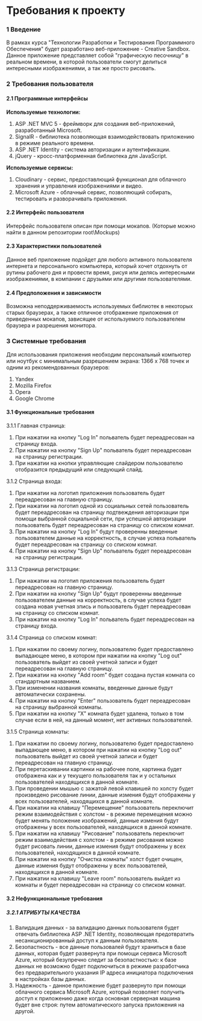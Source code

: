 # Требования к проекту
### 1 Введение
   В рамках курса "Технологии Разработки и Тестирования Программного Обеспечения" будет разработано 
веб-приложение - Creative Sandbox. Данное приложение представляет собой "графическую песочницу" в реальном
времени, в которой пользователи смогут делиться интересными изображениями, а так же просто рисовать.

### 2 Требования пользователя
#### 2.1 Программные интерфейсы
**Используемые технологии:**
1. ASP .NET MVC 5 - фреймворк для создания веб-приложений, разработанный Microsoft.
2. SignalR - библиотека позволяющая взаимодействовать приложению в режиме реального времени.
3. ASP .NET Identity - система авторизации и аутентификации.
4. jQuery -  кросс-платформенная библиотека для JavaScript.

**Используемые сервисы:**
1. Cloudinary - сервис, предоставлющий функционал для облачного хранения и управления изображениями и видео.
2. Microsoft Azure - облачный сервис, позволяющий собирать, тестировать и разворачивать приложения.

#### 2.2 Интерфейс пользователя
   Интерфейс пользователя описан при помощи мокапов. 
(Которые можно найти в данном репозитории root\Mockups)

#### 2.3 Характеристики пользователей
   Данное веб приложение подойдет для любого активного пользователя интернета и персонального компьютера, 
который хочет отдохнуть от рутины рабочего дня и провести время, рисуя или делясь интересными изображениями,
в компании с друзьями или другими пользователями.  

#### 2.4 Предположения и зависимости
   Возможна неподдерживаемость используемых библиотек в некоторых старых браузерах, а также отличное 
отображение приложения от приведенных мокапов, зависящее от используемого пользователем браузера и 
разрешения монитора.

### 3 Системные требования
   Для использования приложения необходим персональный компьютер или ноутбук с минимальным разрешением 
экрана: 1366 х 768 точек и одним из рекомендованных браузеров:
1. Yandex 
2. Mozilla Firefox
3. Opera
4. Google Chrome

#### 3.1 Функциональные требования
3.1.1 Главная страница:
1. При нажатии на кнопку "Log In" польватель будет переадресован на страницу входа.
2. При нажатии на кнопку "Sign Up" польватель будет переадресован на страницу регистрации.
3. При нажатии на кнопки управляющие слайдером пользователю отобразится предыдущий или следующий слайд.

3.1.2 Страница входа:
1. При нажатии на логотип приложения пользователь будет переадресован на главную страницу.
2. При нажатии на логотип одной из социальных сетей пользователь будет переадресован на страницу подтвеждения
   авторизации при помощи выбранной социальной сети, при успешной авторизации пользователь будет 
   переадресован на страницу со списком комнат.
3. При нажатии на кнопку "Log In" будут проверенны введенные пользователем данные на корректность, в случае 
   успеха польватель будет переадресован на страницу со списком комнат.
4. При нажатии на кнопку "Sign Up" польватель будет переадресован на страницу регистрации.

3.1.3 Страница регистрации:
1. При нажатии на логотип приложения пользователь будет переадресован на главную страницу.
2. При нажатии на кнопку "Sign Up" будут проверенны введенные пользователем данные на корректность, в случае 
   успеха будет создана новая учетная зпись и пользователь будет переадресован на страницу со списком комнат.
3. При нажатии на кнопку "Log In" польватель будет переадресован на страницу входа.

3.1.4 Страница со списком комнат:
1. При нажатии по своему логину, пользователю будет предоставлено выпадающее меню, в котором при нажатии на 
   кнопку "Log out" пользователь выйдет из своей учетной записи и будет переадресован на главную страницу.
2. При нажатии на кнопку "Add room" будет создана пустая комната со стандартным названием.
3. При изменении названия комнаты, введенные данные будут автоматически сохранены.
4. При нажатии на кнопку "Enter" пользователь будет переадресован на страницу выбранной комнаты.
5. При нажатии на кнопку "Х" комната будет удалена, только в том случае если в ней, на данный момент, нет 
   активных пользователей.

3.1.5 Страница комнаты:
1. При нажатии по своему логину, пользователю будет предоставлено выпадающее меню, в котором при нажатии на 
   кнопку "Log out" пользователь выйдет из своей учетной записи и будет переадресован на главную страницу.
2. При перетаскивании картинки на рабочее поле, картинка будет отображена как и у текущего пользователя так
   и у остальных пользователей находящихся в данной комнате.
3. При проведении мышью с зажатой левой клавишей по холсту будет произведено рисование линии, данные измения 
   будут отображены у всех пользователей, находящихся в данной комнате.
4. При нажатии на клавишу "Перемещение" пользователь переключит режим взаимодействия с холстом - в режиме 
   перемещения можно будет менять положение изображений, данные измения будут отображены у всех 
   пользователей, находящихся в данной комнате.
5. При нажатии на клавишу "Рисование" пользователь переключит режим взаимодействия с холстом - в режиме 
   рисования можно будет рисовать линии, данные измения будут отображены у всех 
   пользователей, находящихся в данной комнате.
6. При нажатии на кнопку "Очистка комнаты" холст будет очищен, данные измения будут отображены у всех 
   пользователей, находящихся в данной комнате.
7. При нажатии на клавишу "Leave room" пользователь выйдет из комнаты и будет переадресован на страницу со
   списком комнат.

#### 3.2 Нефункциональные требования
##### 3.2.1 АТРИБУТЫ КАЧЕСТВА
1. Валидация данных - за валидацию данных пользователя будет отвечать библиотека ASP .NET Identity, 
   позволяющая предотвратить несанкционированный доступ к данным пользователя.
2. Безопастность - все данные пользовалей будут храниться в базе данных, которая будет развернута при помощи 
   сервиса Microsoft Azure, который безупречно следит за безопастностью: к базе данных не возможно будет 
   подключиться в режиме разработчика без предварительного указания IP адреса инициатора подключения в 
   настройках базы данных.
3. Надежность - данное приложение будет развернуто при помощи облачного сервиса Microsoft Azure, который 
   позволяет получить доступ к приложению даже когда основная серверная машина будет вне строя: путем 
   автоматического запуска приложения на другой.